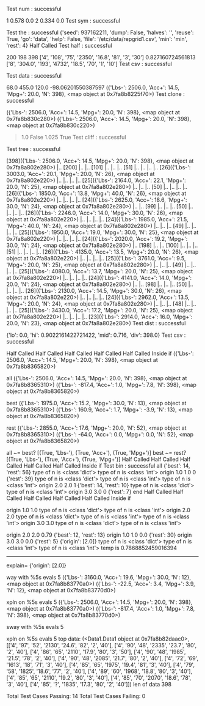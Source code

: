 Test num : successful 

1 0.578 0.0
2 0.334 0.0
 Test sym : successful 

Test the : successful
{'seed': 937162211, 'dump': False, 'halves': '', 'reuse': True, 'go': 'data', 'help': False, 'file': '/etc/data/repgrid1.csv', 'min': 'min', 'rest': 4}
Half Called
Test half : successful 

200 198 398
['4', '108', '75', '2350', '16.8', '81', '3', '30'] 0.827160724561813
['8', '304.0', '193', '4732', '18.5', '70', '1', '10']
 Test csv : successful 

Test data : successful 

68.0 455.0 120.0 -98.06201550387597
({'Lbs-': 2506.0, 'Acc+': 14.5, 'Mpg+': 20.0, 'N': 398}, <map object at 0x7fa8b8225f70>)
Test clone : successful 

({'Lbs-': 2506.0, 'Acc+': 14.5, 'Mpg+': 20.0, 'N': 398}, <map object at 0x7fa8b830c280>)
({'Lbs-': 2506.0, 'Acc+': 14.5, 'Mpg+': 20.0, 'N': 398}, <map object at 0x7fa8b830c220>)
> 1.0 False
> 1.025 True
Test cliff : successful 

Test tree : successful 



[398]({'Lbs-': 2506.0, 'Acc+': 14.5, 'Mpg+': 20.0, 'N': 398}, <map object at 0x7fa8a802e280>)
|.. [200]
|.. |.. [101]
|.. |.. |.. [51]
|.. |.. |.. |.. [26]({'Lbs-': 3003.0, 'Acc+': 20.1, 'Mpg+': 20.0, 'N': 26}, <map object at 0x7fa8a802e220>)
|.. |.. |.. |.. [25]({'Lbs-': 2164.0, 'Acc+': 22.1, 'Mpg+': 20.0, 'N': 25}, <map object at 0x7fa8a802e280>)
|.. |.. |.. [50]
|.. |.. |.. |.. [26]({'Lbs-': 1850.0, 'Acc+': 13.8, 'Mpg+': 40.0, 'N': 26}, <map object at 0x7fa8a802e220>)
|.. |.. |.. |.. [24]({'Lbs-': 2625.0, 'Acc+': 18.6, 'Mpg+': 30.0, 'N': 24}, <map object at 0x7fa8a802e280>)
|.. |.. [99]
|.. |.. |.. [50]
|.. |.. |.. |.. [26]({'Lbs-': 2246.0, 'Acc+': 14.0, 'Mpg+': 30.0, 'N': 26}, <map object at 0x7fa8a802e220>)
|.. |.. |.. |.. [24]({'Lbs-': 1985.0, 'Acc+': 21.5, 'Mpg+': 40.0, 'N': 24}, <map object at 0x7fa8a802e280>)
|.. |.. |.. [49]
|.. |.. |.. |.. [25]({'Lbs-': 1950.0, 'Acc+': 19.0, 'Mpg+': 30.0, 'N': 25}, <map object at 0x7fa8a802e220>)
|.. |.. |.. |.. [24]({'Lbs-': 2020.0, 'Acc+': 19.2, 'Mpg+': 30.0, 'N': 24}, <map object at 0x7fa8a802e280>)
|.. [198]
|.. |.. [100]
|.. |.. |.. [51]
|.. |.. |.. |.. [26]({'Lbs-': 4135.0, 'Acc+': 13.5, 'Mpg+': 20.0, 'N': 26}, <map object at 0x7fa8a802e220>)
|.. |.. |.. |.. [25]({'Lbs-': 3761.0, 'Acc+': 9.5, 'Mpg+': 20.0, 'N': 25}, <map object at 0x7fa8a802e280>)
|.. |.. |.. [49]
|.. |.. |.. |.. [25]({'Lbs-': 4080.0, 'Acc+': 13.7, 'Mpg+': 20.0, 'N': 25}, <map object at 0x7fa8a802e220>)
|.. |.. |.. |.. [24]({'Lbs-': 4141.0, 'Acc+': 14.0, 'Mpg+': 20.0, 'N': 24}, <map object at 0x7fa8a802e280>)
|.. |.. [98]
|.. |.. |.. [50]
|.. |.. |.. |.. [26]({'Lbs-': 2130.0, 'Acc+': 14.5, 'Mpg+': 30.0, 'N': 26}, <map object at 0x7fa8a802e220>)
|.. |.. |.. |.. [24]({'Lbs-': 2962.0, 'Acc+': 13.5, 'Mpg+': 20.0, 'N': 24}, <map object at 0x7fa8a802e280>)
|.. |.. |.. [48]
|.. |.. |.. |.. [25]({'Lbs-': 3430.0, 'Acc+': 17.2, 'Mpg+': 20.0, 'N': 25}, <map object at 0x7fa8a802e220>)
|.. |.. |.. |.. [23]({'Lbs-': 2914.0, 'Acc+': 16.0, 'Mpg+': 20.0, 'N': 23}, <map object at 0x7fa8a802e280>)
Test dist : successful 

{'lo': 0.0, 'hi': 0.9022161422721422, 'mid': 0.716, 'div': 398.0}
 Test csv : successful 

Half Called
Half Called
Half Called
Half Called
Half Called
Inside if
({'Lbs-': 2506.0, 'Acc+': 14.5, 'Mpg+': 20.0, 'N': 398}, <map object at 0x7fa8b8365820>)

all  ({'Lbs-': 2506.0, 'Acc+': 14.5, 'Mpg+': 20.0, 'N': 398}, <map object at 0x7fa8b8365310>)
     ({'Lbs-': -817.4, 'Acc+': 1.0, 'Mpg+': 7.8, 'N': 398}, <map object at 0x7fa8b8365820>)

best ({'Lbs-': 1975.0, 'Acc+': 15.2, 'Mpg+': 30.0, 'N': 13}, <map object at 0x7fa8b8365310>)
     ({'Lbs-': 160.9, 'Acc+': 1.7, 'Mpg+': -3.9, 'N': 13}, <map object at 0x7fa8b8365820>)

rest ({'Lbs-': 2855.0, 'Acc+': 17.6, 'Mpg+': 20.0, 'N': 52}, <map object at 0x7fa8b8365310>)
     ({'Lbs-': -64.0, 'Acc+': 0.0, 'Mpg+': 0.0, 'N': 52}, <map object at 0x7fa8b8365820>)

all ~= best? [(True, 'Lbs-'), (True, 'Acc+'), (True, 'Mpg+')]
best ~= rest? [(True, 'Lbs-'), (True, 'Acc+'), (True, 'Mpg+')]
Half Called
Half Called
Half Called
Half Called
Half Called
Inside if
Test bin : successful
all    {'best': 14, 'rest': 56}
type of n is <class 'dict'>
type of n is <class 'int'>
origin 1.0 1.0 0 {'rest': 39}
type of n is <class 'dict'>
type of n is <class 'int'>
type of n is <class 'int'>
origin 2.0 2.0 1 {'best': 14, 'rest': 10}
type of n is <class 'dict'>
type of n is <class 'int'>
origin 3.0 3.0 0 {'rest': 7}
end
Half Called
Half Called
Half Called
Half Called
Half Called
Inside if

origin 1.0 1.0
type of n is <class 'dict'>
type of n is <class 'int'>
origin 2.0 2.0
type of n is <class 'dict'>
type of n is <class 'int'>
type of n is <class 'int'>
origin 3.0 3.0
type of n is <class 'dict'>
type of n is <class 'int'>

origin 2.0 2.0 0.79 {'best': 12, 'rest': 13}
origin 1.0 1.0 0.0 {'rest': 30}
origin 3.0 3.0 0.0 {'rest': 5}
{'origin': [2.0]}
type of n is <class 'dict'>
type of n is <class 'int'>
type of n is <class 'int'>
temp is 0.7868852459016394

-----------
explain= {'origin': [2.0]}

way with %5s evals 5
({'Lbs-': 3160.0, 'Acc+': 19.6, 'Mpg+': 30.0, 'N': 12}, <map object at 0x7fa8b83770a0>)
({'Lbs-': -22.5, 'Acc+': 3.4, 'Mpg+': 3.9, 'N': 12}, <map object at 0x7fa8b83770d0>)

xpln on   %5s evals 5
({'Lbs-': 2506.0, 'Acc+': 14.5, 'Mpg+': 20.0, 'N': 398}, <map object at 0x7fa8b83770a0>)
({'Lbs-': -817.4, 'Acc+': 1.0, 'Mpg+': 7.8, 'N': 398}, <map object at 0x7fa8b83770d0>)

sway with %5s evals 5

xpln on   %5s evals 5
top data:  (<Data1.Data1 object at 0x7fa8b82daac0>, [['4', '97', '52', '2130', '24.6', '82', '2', '40'], ['4', '90', '48', '2335', '23.7', '80', '2', '40'], ['4', '86', '65', '2110', '17.9', '80', '3', '50'], ['4', '90', '48', '1985', '21.5', '78', '2', '40'], ['4', '90', '48', '2085', '21.7', '80', '2', '40'], ['4', '72', '69', '1613', '18', '71', '3', '40'], ['4', '85', '65', '1975', '19.4', '81', '3', '40'], ['4', '79', '58', '1825', '18.6', '77', '2', '40'], ['4', '89', '60', '1968', '18.8', '80', '3', '40'], ['4', '85', '65', '2110', '19.2', '80', '3', '40'], ['4', '85', '70', '2070', '18.6', '78', '3', '40'], ['4', '85', '?', '1835', '17.3', '80', '2', '40']])
len of data 398

Total Test Cases Passing: 14
Total Test Cases Failing: 0
